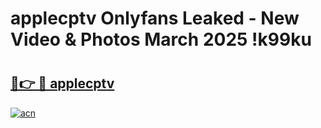 # applecptv Onlyfans Leaked - New Video & Photos March 2025 !k99ku

# <h2><a href="https://4yckck.iuczelnia.edu.pl?title=applecptv&ref=k99ku">🔗👉 🔴 applecptv</a></h2>

[![acn](https://github.com/user-attachments/assets/0f9c940e-d8b0-45ae-aac7-cd30a18b3e1c)](https://4yckck.iuczelnia.edu.pl?title=applecptv&ref=k99ku)

